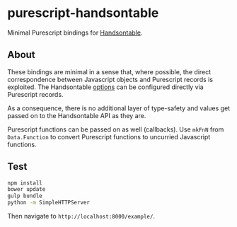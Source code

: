 # purescript-handsontable

Minimal Purescript bindings for [Handsontable](http://handsontable.com/).

## About

These bindings are minimal in a sense that, where possible, the direct correspondence between Javascript objects and Purescript records is exploited.
The Handsontable [options](http://docs.handsontable.com/0.18.0/Options.html) can be configured directly via Purescript records.

As a consequence, there is no additional layer of type-safety and values get passed on to the Handsontable API as they are.

Purescript functions can be passed on as well (callbacks).
Use `mkFnN` from `Data.Function` to convert Purescript functions to uncurried Javascript functions.

## Test

```bash
npm install
bower update
gulp bundle
python -m SimpleHTTPServer
```

Then navigate to `http://localhost:8000/example/`.
